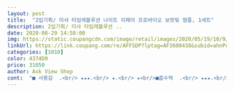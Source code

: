 ```yaml
---
layout: post 
title:  "2입기획/ 미샤 타임레볼루션 나이트 리페어 프로바이오 보랏빛 앰플, 1세트" 
description: 2입기획/ 미샤 타임레볼루션 ..
date: 2020-08-29 14:58:00 
img: https://static.coupangcdn.com/image/retail/images/2020/05/19/10/9/83f46f47-d51e-42ca-a1c2-a6c029c67076.jpg 
linkUrl: https://link.coupang.com/re/AFFSDP?lptag=AF3600438&subid=ahnPublicAsk&pageKey=1959411825&itemId=2742801806&vendorItemId=70732837057&traceid=V0-113-fa50d61b3368f45e 
categories: [1010] 
color: 4374D9 
price: 31050 
author: Ask View Shop 
cont:  "■ 사용감  .<br/> ★★★.<br/> ★.<br/> ★<br/>■흡수력  .<br/> ★★★.<br/> ★.<br/> ★<br/>□ 탄력감  .<br/> ★★★.<br/> ★.<br/> ★<br/>□보습감  .<br/> ★★★.<br/> ★.<br/> ★<br/>관리하기 힘든 습하고 더운 여름<br/>궁금해서 저도 한번 사봤는데<br/>귀찮아서 간단히 세럼  and amp; 크림만 바르고 잔 날도<br/>다른 분 후기처럼 ㅠㅠ 세수할 때 딱 보이는 느낌? 일단 저는 트러블성 피부인데, 딱히 수분 부족이나 기름 과다는 아닌 둔한 피부예요.<br/> 그래도 절대 타고난 피부로 안 보이는게 모공도 꽤 크고 안색도 안 좋고ㅠㅠ 트러블까지.<br/>.<br/> 평소에 다른 기초 쓸 때는 그냥 내 피부니까, 하고 딱히 신경쓰지 않았던 부분인데 보랏빛 쓰고 바뀌니까 갑자기 개선되는 게 보이고, 그래서 재구매 하러 왔다가 후기 씁니다ㅠㅠㅋㅋㅋ<br/>다음 날 일어나면 피부가 좀 쫀쫀해진<br/>다음날 윤기좔좔 피부가 건강한게 아침마다 보이구요<br/>대부분 내용물 제형이 흘러내릴 듯 묽은 편인데<br/>듬뿍 발라도 스윽 잘 스며 들어요<br/>만족도가 저는 높아지네요 ㅎㅎㅎ<br/>매우 만족합니다 ^^<br/>모공성 주름 아시나요? 제가 안검하수 때문에 이마에 힘을 줘서 눈을 뜨느라 자세히 보면 모공성 주름이 많은데 앰플 발라서 헤어라인 쪽으로 당기듯이 흡수시키는 방식으로 며칠 했더니 눈에 띄게 덜 보이게 됐어요! 트러블이 끊이질 않던 턱 아래쪽은 이제 자국만 몇 개 보이고 싹 들어갔습니다ㅠㅠ 무엇보다 세수할 때마다 얼굴이 보들보들 유수분 밸런스가 잡혀서 피지가 거칠게 안 잡히는 게ㅠㅠ 너무너무 좋아요!!<br/>묽은 제형이 아닌, 됨직한 제형인데도요 ㅋ<br/>미샤 보랏빛을 쓰신 후로는 이것만 쓰시더라구요<br/>미샤 앰플로 관리하니 피부가 건강해지고 좋습니당<br/>보랏빛 앰플 구입해서 사용하기 시작한지는 2주 정도 되어가고요 다른 분들처럼 열심히 3앰플법 같은 거 하면서 꾸준히 쓰지는 않았어요!<br/>사계절 내내 건조한 제 피부에 촉촉한 보습력을 줘요<br/>세일해서 하나 값에 두 개를 구매했다 보니<br/>스포이드로 사용하는 제품 유형은<br/>얘는 쫀쫀해서 착착 발리는 게 좋아요<br/>와우  이 가격에 이 정도면 기특한 아인데요 ^^<br/>저는 원플원 할 때 두 병 샀구용 한 병 반도 다 쓰기 전에 너무 좋아서 하나는 엄마 주구 두 병 더 삽니다.<br/>.<br/> 더 쟁여놓고 싶을 지경 훅훅<br/>저희 어머니께서 에스티로더 갈색병과 설화수만 쓰시다가<br/>전부터 보랏빛 앰플이 좋다더라 하는 말을 듣긴 했어서 마침 세일하길래, 마침 기초 제품이 없길래 하는 마음에 구입했고 그래서 더 열심히 안 쓴 듯? 합니다 건너뛸 때도 많고 귀찮거나 까먹으면 이틀도 안 바르고 그랬어요 근데 한 사흘 전쯤 안색이 좋아진 게 느껴지더라구요.<br/>.<br/>!<br/>제가 속건조가 심해서 여름에 이걸로 3앰플법 기초합니다<br/>제형이 쫀쫀한 만큼<br/>조금 아쉬운 면이 있다 하더라도<br/>탄력감이 느껴져요<br/>피부에 안 맞으면 어쩔 수 없겠지만 ㅎ;;<br/>확실히 향은 갈색병보다 보라빛앰플이 낫네욬ㅋㅋ<br/>" 
---
```

